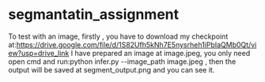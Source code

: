 # segmantatin_assignment
To test with an image, firstly , you have to download my checkpoint at:https://drive.google.com/file/d/1S82Ufh5kNh7E5nysrheh1iPbIaQMb0Qt/view?usp=drive_link
I have prepared an image at image.jpeg, you only need open cmd and run:python infer.py --image_path image.jpeg , then the output will be saved at segment_output.png and you can see it.
